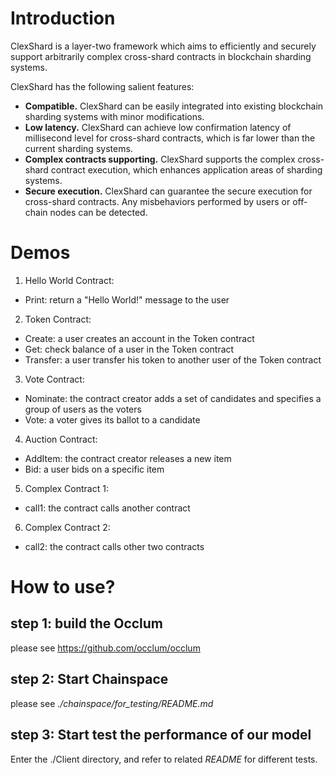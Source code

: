# Introduction
ClexShard is a layer-two framework which aims to efficiently and securely support arbitrarily complex cross-shard contracts in blockchain sharding systems.

ClexShard has the following salient features:
+ **Compatible.** ClexShard can be easily integrated into existing blockchain sharding systems with minor modifications.
+ **Low latency.** ClexShard can achieve low confirmation latency of millisecond level for cross-shard contracts, which is far lower than the current sharding systems.
+ **Complex contracts supporting.** ClexShard supports the complex cross-shard contract execution, which enhances application areas of sharding systems.
+ **Secure execution.** ClexShard can guarantee the secure execution for cross-shard contracts. Any misbehaviors performed by users or off-chain nodes can be detected. 

# Demos
1. Hello World Contract:
+ Print: return a "Hello World!" message to the user
2. Token Contract:
+ Create: a user creates an account in the Token contract
+ Get: check balance of a user in the Token contract
+ Transfer: a user transfer his token to another user of the Token contract
3. Vote Contract:
+ Nominate: the contract creator adds a set of candidates and specifies a group of users as the voters
+ Vote: a voter gives its ballot to a candidate
4. Auction Contract:
+ AddItem: the contract creator releases a new item
+ Bid: a user bids on a specific item
5. Complex Contract 1:
+ call1: the contract calls another contract
6. Complex Contract 2:
+ call2: the contract calls other two contracts

# How to use?
## step 1: build the Occlum
please see https://github.com/occlum/occlum

## step 2: Start Chainspace
please see *./chainspace/for_testing/README.md*
## step 3: Start test the performance of our model
Enter the ./Client directory, and refer to related *README* for different tests.
